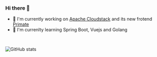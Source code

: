 ### Hi there 👋

- 🔭  I'm currently working on [Apache Cloudstack](https://github.com/apache/cloudstack) and its new frotend [Primate](https://github.com/apache/cloudstack-primate)
- 🌱 I'm currenlty learning Spring Boot, Vuejs and Golang
<!--
**ravening/ravening** is a ✨ _special_ ✨ repository because its `README.md` (this file) appears on your GitHub profile.

Here are some ideas to get you started:

- 🔭 I’m currently working on ...
- 🌱 I’m currently learning ...
- 👯 I’m looking to collaborate on ...
- 🤔 I’m looking for help with ...
- 💬 Ask me about ...
- 📫 How to reach me: ...
- 😄 Pronouns: ...
- ⚡ Fun fact: ...

<br>

## 𝗩𝗶𝘀𝗶𝘁𝗼𝗿𝘀

![visitors](https://visitor-badge.glitch.me/badge?page_id=ravening)
-->
<br>

![GitHub stats](https://github-readme-stats.vercel.app/api?username=ravening&show_icons=true&hide_border=true)


